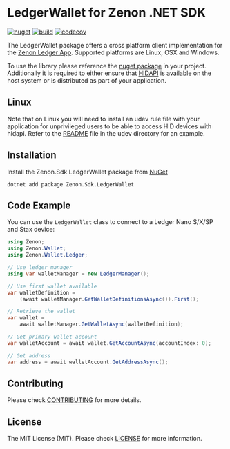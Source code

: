 # LedgerWallet for Zenon .NET SDK

[![nuget](https://img.shields.io/nuget/v/Zenon.Sdk.LedgerWallet)](https://nuget.org/packages/Zenon.Sdk.LedgerWallet) [![build](https://img.shields.io/github/actions/workflow/status/kingGorrin/znn_sdk_csharp/publish.yml?branch=main)](https://github.com/KingGorrin/znn_sdk_csharp/actions/workflows/publish.yml) [![codecov](https://img.shields.io/codecov/c/github/KingGorrin/znn_sdk_csharp?token=FWKGWMWO7U)](https://codecov.io/gh/KingGorrin/znn_sdk_csharp)

The LedgerWallet package offers a cross platform client implementation for the [Zenon Ledger App](https://github.com/HyperCore-One/ledger-app-zenon). Supported platforms are Linux, OSX and Windows.

To use the library please reference the [nuget package](https://www.nuget.org/packages/Zenon.Sdk.LedgerWallet) in your project. Additionally it is required to either ensure that [HIDAPI](https://github.com/libusb/hidapi) is available on the host system or is distributed as part of your application.

## Linux

Note that on Linux you will need to install an udev rule file with your application for unprivileged users to be able to access HID devices with hidapi. 
Refer to the [README](../../udev/) file in the udev directory for an example.

## Installation

Install the Zenon.Sdk.LedgerWallet package from [NuGet](https://www.nuget.org/packages/Zenon.Sdk)

```
dotnet add package Zenon.Sdk.LedgerWallet
```

## Code Example

You can use the `LedgerWallet` class to connect to a Ledger Nano S/X/SP and Stax device:

```csharp
using Zenon;
using Zenon.Wallet;
using Zenon.Wallet.Ledger;

// Use ledger manager
using var walletManager = new LedgerManager();

// Use first wallet available
var walletDefinition =
    (await walletManager.GetWalletDefinitionsAsync()).First();

// Retrieve the wallet
var wallet =
    await walletManager.GetWalletAsync(walletDefinition);

// Get primary wallet account
var walletAccount = await wallet.GetAccountAsync(accountIndex: 0);

// Get address
var address = await walletAccount.GetAddressAsync();
```

## Contributing

Please check [CONTRIBUTING](../../CONTRIBUTING.md) for more details.

## License

The MIT License (MIT). Please check [LICENSE](../../LICENSE) for more information.